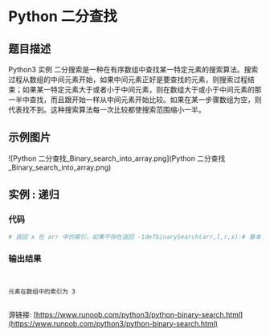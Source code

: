 # Python 二分查找

## 题目描述
Python3 实例
二分搜索是一种在有序数组中查找某一特定元素的搜索算法。搜索过程从数组的中间元素开始，如果中间元素正好是要查找的元素，则搜索过程结束；如果某一特定元素大于或者小于中间元素，则在数组大于或小于中间元素的那一半中查找，而且跟开始一样从中间元素开始比较。如果在某一步骤数组为空，则代表找不到。这种搜索算法每一次比较都使搜索范围缩小一半。

## 示例图片
![Python 二分查找_Binary_search_into_array.png](Python 二分查找_Binary_search_into_array.png)

## 实例 : 递归
### 代码
```python
# 返回 x 在 arr 中的索引，如果不存在返回 -1defbinarySearch(arr,l,r,x):# 基本判断ifr>=l:mid=int(l+(r-l)/2)# 元素整好的中间位置ifarr[mid]==x:returnmid# 元素小于中间位置的元素，只需要再比较左边的元素elifarr[mid]>x:returnbinarySearch(arr,l,mid-1,x)# 元素大于中间位置的元素，只需要再比较右边的元素else:returnbinarySearch(arr,mid+1,r,x)else:# 不存在return-1# 测试数组arr=[2,3,4,10,40]x=10# 函数调用result=binarySearch(arr,0,len(arr)-1,x)ifresult!= -1:print("元素在数组中的索引为 %d"%result)else:print("元素不在数组中")
```
### 输出结果
```

元素在数组中的索引为 3

```
源链接: [https://www.runoob.com/python3/python-binary-search.html](https://www.runoob.com/python3/python-binary-search.html)
